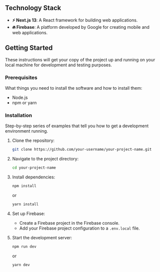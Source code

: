 
## Technology Stack 

- **⚡ Next.js 13**: A React framework for building web applications.
- **🔥 Firebase**: A platform developed by Google for creating mobile and web applications.

## Getting Started

These instructions will get your copy of the project up and running on your local machine for development and testing purposes.

### Prerequisites

What things you need to install the software and how to install them:

- Node.js
- npm or yarn

### Installation

Step-by-step series of examples that tell you how to get a development environment running.

1. Clone the repository:
   ```sh
   git clone https://github.com/your-username/your-project-name.git
   ```
2. Navigate to the project directory:
   ```sh
   cd your-project-name
   ```
3. Install dependencies:
   ```sh
   npm install
   ```
   or
   ```sh
   yarn install
   ```
4. Set up Firebase:
   - Create a Firebase project in the Firebase console.
   - Add your Firebase project configuration to a `.env.local` file.

5. Start the development server:
   ```sh
   npm run dev
   ```
   or
   ```sh
   yarn dev
   ```
